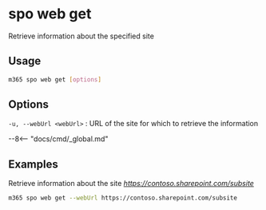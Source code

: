 # spo web get

Retrieve information about the specified site

## Usage

```sh
m365 spo web get [options]
```

## Options

`-u, --webUrl <webUrl>`
: URL of the site for which to retrieve the information

--8<-- "docs/cmd/_global.md"

## Examples

Retrieve information about the site _https://contoso.sharepoint.com/subsite_

```sh
m365 spo web get --webUrl https://contoso.sharepoint.com/subsite
```